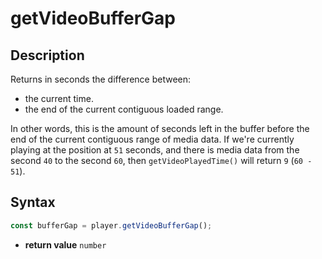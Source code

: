 # getVideoBufferGap

## Description

Returns in seconds the difference between:

- the current time.
- the end of the current contiguous loaded range.

In other words, this is the amount of seconds left in the buffer before the end
of the current contiguous range of media data.
If we're currently playing at the position at `51` seconds, and there is media
data from the second `40` to the second `60`, then `getVideoPlayedTime()` will
return `9` (`60 - 51`).

## Syntax

```js
const bufferGap = player.getVideoBufferGap();
```

 - **return value** `number`
